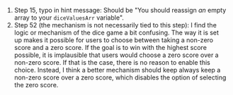 1. Step 15, typo in hint message: Should be "You should reassign *an* empty array to your `diceValuesArr` variable".
2. Step 52 (the mechanism is not necessarily tied to this step): I find the logic or mechanism of the dice game a bit confusing. The way it is set up makes it possible for users to choose between taking a non-zero score and a zero score. If the goal is to win with the highest score possible, it is implausible that users would choose a zero score over a non-zero score. If that is the case, there is no reason to enable this choice. Instead, I think a better mechanism should keep always keep a non-zero score over a zero score, which disables the option of selecting the zero score. 